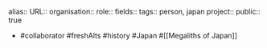 alias::
URL::
organisation::
role::
fields::
tags:: person, japan
project::
public:: true
- #collaborator #freshAlts #history #Japan #[[Megaliths of Japan]]